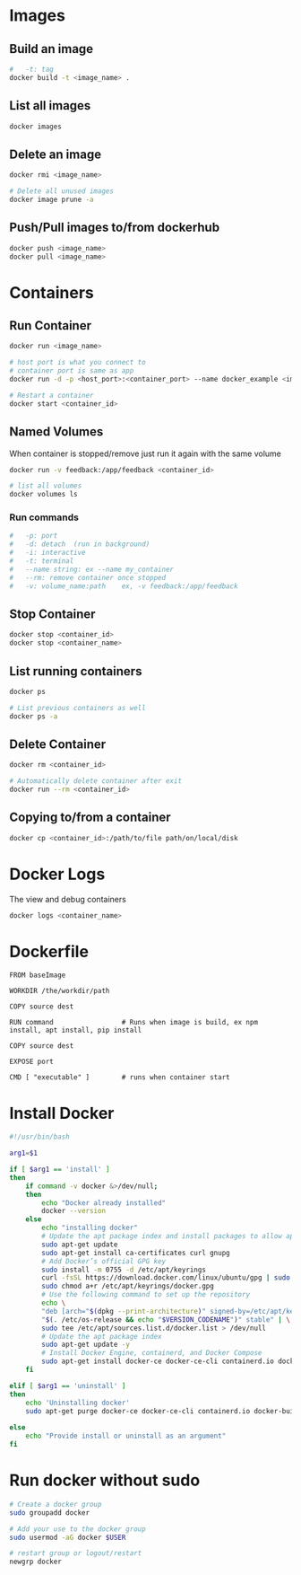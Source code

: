 # Images

## Build an image
```bash
#   -t: tag
docker build -t <image_name> .
```
## List all images
```bash
docker images
```

## Delete an image
```bash
docker rmi <image_name>

# Delete all unused images
docker image prune -a
```

## Push/Pull images to/from dockerhub
```bash
docker push <image_name>
docker pull <image_name>
```

# Containers

## Run Container
```bash
docker run <image_name>

# host port is what you connect to
# container port is same as app
docker run -d -p <host_port>:<container_port> --name docker_example <image_name>

# Restart a container 
docker start <container_id>
```

## Named Volumes
When container is stopped/remove just run it again with the same volume
```bash
docker run -v feedback:/app/feedback <container_id>

# list all volumes
docker volumes ls
```

### Run commands
```bash
#   -p: port
#   -d: detach  (run in background)
#   -i: interactive
#   -t: terminal
#   --name string: ex --name my_container
#   --rm: remove container once stopped
#   -v: volume_name:path    ex, -v feedback:/app/feedback
```

## Stop Container
```bash
docker stop <container_id>
docker stop <container_name>
```

## List running containers
```bash
docker ps

# List previous containers as well
docker ps -a
```

## Delete Container
```bash
docker rm <container_id>

# Automatically delete container after exit
docker run --rm <container_id>
```

## Copying to/from a container
```bash
docker cp <container_id>:/path/to/file path/on/local/disk
```

# Docker Logs
The view and debug containers
```bash
docker logs <container_name>
```

# Dockerfile

```docker
FROM baseImage

WORKDIR /the/workdir/path

COPY source dest

RUN command                 # Runs when image is build, ex npm install, apt install, pip install

COPY source dest

EXPOSE port

CMD [ "executable" ]        # runs when container start
```

# Install Docker
```bash
#!/usr/bin/bash

arg1=$1

if [ $arg1 == 'install' ]
then
    if command -v docker &>/dev/null;
    then
        echo "Docker already installed"
        docker --version
    else
        echo "installing docker"
        # Update the apt package index and install packages to allow apt to use a repository over HTTPS
        sudo apt-get update
        sudo apt-get install ca-certificates curl gnupg
        # Add Docker’s official GPG key
        sudo install -m 0755 -d /etc/apt/keyrings
        curl -fsSL https://download.docker.com/linux/ubuntu/gpg | sudo gpg --dearmor -o /etc/apt/keyrings/docker.gpg
        sudo chmod a+r /etc/apt/keyrings/docker.gpg
        # Use the following command to set up the repository
        echo \
        "deb [arch="$(dpkg --print-architecture)" signed-by=/etc/apt/keyrings/docker.gpg] https://download.docker.com/linux/ubuntu \
        "$(. /etc/os-release && echo "$VERSION_CODENAME")" stable" | \
        sudo tee /etc/apt/sources.list.d/docker.list > /dev/null
        # Update the apt package index
        sudo apt-get update -y
        # Install Docker Engine, containerd, and Docker Compose
        sudo apt-get install docker-ce docker-ce-cli containerd.io docker-buildx-plugin docker-compose-plugin
    fi

elif [ $arg1 == 'uninstall' ]
then
    echo 'Uninstalling docker'
    sudo apt-get purge docker-ce docker-ce-cli containerd.io docker-buildx-plugin docker-compose-plugin docker-ce-rootless-extras
    
else
    echo "Provide install or uninstall as an argument"
fi
```

# Run docker without sudo

```bash
# Create a docker group
sudo groupadd docker 

# Add your use to the docker group
sudo usermod -aG docker $USER

# restart group or logout/restart
newgrp docker
```